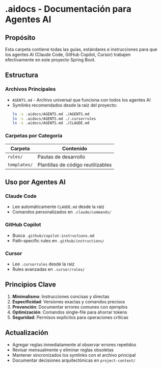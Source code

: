 # .aidocs - Documentación para Agentes AI

## Propósito
Esta carpeta contiene todas las guías, estándares e instrucciones para que los agentes AI (Claude Code, GitHub Copilot, Cursor) trabajen efectivamente en este proyecto Spring Boot.

## Estructura

### Archivos Principales
- `AGENTS.md` - Archivo universal que funciona con todos los agentes AI
- Symlinks recomendados desde la raíz del proyecto:
  ```bash
  ln -s .aidocs/AGENTS.md ./AGENTS.md
  ln -s .aidocs/AGENTS.md ./.cursorrules
  ln -s .aidocs/AGENTS.md ./CLAUDE.md
  ```

### Carpetas por Categoría

| Carpeta | Contenido |
|---------|-----------|
| `rules/` | Pautas de desarrollo |
| `templates/` | Plantillas de código reutilizables |

## Uso por Agentes AI

### Claude Code
- Lee automáticamente `CLAUDE.md` desde la raíz
- Comandos personalizados en `.claude/commands/`

### GitHub Copilot
- Busca `.github/copilot-instructions.md`
- Path-specific rules en `.github/instructions/`

### Cursor
- Lee `.cursorrules` desde la raíz
- Rules avanzadas en `.cursor/rules/`

## Principios Clave

1. **Minimalismo**: Instrucciones concisas y directas
2. **Especificidad**: Versiones exactas y comandos precisos
3. **Prevención**: Documentar errores comunes con ejemplos
4. **Optimización**: Comandos single-file para ahorrar tokens
5. **Seguridad**: Permisos explícitos para operaciones críticas

## Actualización

- Agregar reglas inmediatamente al observar errores repetidos
- Revisar mensualmente y eliminar reglas obsoletas
- Mantener sincronizados los symlinks con el archivo principal
- Documentar decisiones arquitectónicas en `project-context/`